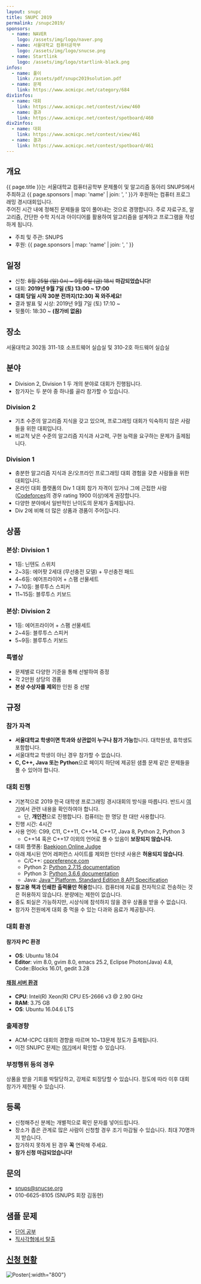 ```yaml
---
layout: snupc
title: SNUPC 2019
permalink: /snupc2019/
sponsors:
  - name: NAVER
    logo: /assets/img/logo/naver.png
  - name: 서울대학교 컴퓨터공학부
    logo: /assets/img/logo/snucse.png
  - name: Startlink
    logo: /assets/img/logo/startlink-black.png
infos:
  - name: 풀이
    link: /assets/pdf/snupc2019solution.pdf
  - name: 문제
    link: https://www.acmicpc.net/category/684
div1infos:
  - name: 대회
    link: https://www.acmicpc.net/contest/view/460
  - name: 결과
    link: https://www.acmicpc.net/contest/spotboard/460
div2infos:
  - name: 대회
    link: https://www.acmicpc.net/contest/view/461
  - name: 결과
    link: https://www.acmicpc.net/contest/spotboard/461
---
```


## 개요
{{ page.title }}는 서울대학교 컴퓨터공학부 문제풀이 및 알고리즘 동아리 SNUPS에서 주최하고 {{ page.sponsors | map: 'name' | join: ', ' }}가 후원하는 컴퓨터 프로그래밍 경시대회입니다.  
주어진 시간 내에 정해진 문제들을 많이 풀어내는 것으로 경쟁합니다. 주로 자료구조, 알고리즘, 간단한 수학 지식과 아이디어를 활용하여 알고리즘을 설계하고 프로그램을 작성하게 됩니다.  
- 주최 및 주관: SNUPS
- 후원: {{ page.sponsors | map: 'name' | join: ', ' }}

## 일정
- 신청: ~~8월 25일 (일) 0시 ~ 9월 6일 (금) 18시~~ **마감되었습니다!**
- 대회: **2019년 9월 7일 (토) 13:00 ~ 17:00**
- **대회 당일 시작 30분 전까지(12:30) 꼭 와주세요!**
- 결과 발표 및 시상: 2019년 9월 7일 (토) 17:10 ~
- 뒷풀이: 18:30 ~ **(참가비 없음)**

## 장소
서울대학교 302동 311-1호 소프트웨어 실습실 및 310-2호 하드웨어 실습실

## 분야
- Division 2, Division 1 두 개의 분야로 대회가 진행됩니다.
- 참가자는 두 분야 중 하나를 골라 참가할 수 있습니다.

### Division 2
- 기초 수준의 알고리즘 지식을 갖고 있으며, 프로그래밍 대회가 익숙하지 않은 사람들을 위한 대회입니다.
- 비교적 낮은 수준의 알고리즘 지식과 사고력, 구현 능력을 요구하는 문제가 출제됩니다.

### Division 1
- 충분한 알고리즘 지식과 온/오프라인 프로그래밍 대회 경험을 갖춘 사람들을 위한 대회입니다.
- 온라인 대회 플랫폼의 Div 1 대회 참가 자격이 있거나 그에 근접한 사람([Codeforces](https://codeforces.com/)의 경우 rating 1900 이상)에게 권장합니다.
- 다양한 분야에서 일반적인 난이도의 문제가 출제됩니다.
- Div 2에 비해 더 많은 상품과 경품이 주어집니다.

## 상품

### 본상: Division 1
- 1등: 닌텐도 스위치
- 2~3등: 에어팟 2세대 (무선충전 모델) + 무선충전 패드
- 4~6등: 에어프라이어 + 스팸 선물세트
- 7~10등: 블루투스 스피커
- 11~15등: 블루투스 키보드

### 본상: Division 2
- 1등: 에어프라이어 + 스팸 선물세트
- 2~4등: 블루투스 스피커
- 5~9등: 블루투스 키보드

### 특별상
- 문제별로 다양한 기준을 통해 선발하여 증정
- 각 2만원 상당의 경품
- **본상 수상자를 제외**한 인원 중 선발

## 규정

### 참가 자격
- **서울대학교 학생이면 학과와 상관없이 누구나 참가 가능**합니다. 대학원생, 휴학생도 포함합니다.
- 서울대학교 학생이 아닌 경우 참가할 수 없습니다.
- **C, C++, Java 또는 Python**으로 페이지 하단에 제공된 샘플 문제 같은 문제들을 풀 수 있어야 합니다.

### 대회 진행
- 기본적으로 2019 한국 대학생 프로그래밍 경시대회의 방식을 따릅니다. 반드시 [여기](http://icpckorea.org/archives/942)에서 관련 내용을 확인하여야 합니다.
  - 단, **개인전**으로 진행합니다. 컴퓨터는 한 명당 한 대만 사용합니다.
- 진행 시간: 4시간
- 사용 언어: C99, C11, C++11, C++14, C++17, Java 8, Python 2, Python 3  
  - C++14 혹은 C++17 이외의 언어로 풀 수 있음이 **보장되지 않습니다.**
- 대회 플랫폼: [Baekjoon Online Judge](https://www.acmicpc.net/)
- 아래 제시된 언어 레퍼런스 사이트를 제외한 인터넷 사용은 **허용되지 않습니다**.
  - C/C++: [cppreference.com](https://en.cppreference.com/w/)
  - Python 2: [Python 2.7.15 documentation](https://docs.python.org/2/)
  - Python 3: [Python 3.6.6 documentation](https://docs.python.org/3.6/)
  - Java: [Java™ Platform, Standard Edition 8 API Specification](https://docs.oracle.com/javase/8/docs/api/overview-summary.html)
- **참고용 책과 인쇄한 출력물만 허용**합니다. 컴퓨터에 자료를 전자적으로 전송하는 것은 허용하지 않습니다. 분량에는 제한이 없습니다.
- 중도 퇴실은 가능하지만, 시상식에 참석하지 않을 경우 상품을 받을 수 없습니다.
- 참가자 전원에게 대회 중 먹을 수 있는 다과와 음료가 제공됩니다.

### 대회 환경

#### 참가자 PC 환경
- **OS**: Ubuntu 18.04
- **Editor**: vim 8.0, gvim 8.0, emacs 25.2, Eclipse Photon(Java) 4.8, Code::Blocks 16.01, gedit 3.28

#### [채점 서버 환경](https://www.acmicpc.net/help/judge)
- **CPU**: Intel(R) Xeon(R) CPU E5-2666 v3 @ 2.90 GHz
- **RAM**: 3.75 GB
- **OS**: Ubuntu 16.04.6 LTS

### 출제경향
- ACM-ICPC 대회의 경향을 따르며 10~13문제 정도가 출제됩니다.
- 이전 SNUPC 문제는 [여기](https://www.acmicpc.net/category/354)에서 확인할 수 있습니다.

### 부정행위 등의 경우
상품을 받을 기회를 박탈당하고, 강제로 퇴장당할 수 있습니다. 정도에 따라 이후 대회 참가가 제한될 수 있습니다.

## 등록
- 신청해주신 분께는 개별적으로 확인 문자를 넣어드립니다.
- 장소가 좁은 관계로 많은 사람이 신청할 경우 조기 마감될 수 있습니다. 최대 70명까지 받습니다.
- 참가하지 못하게 된 경우 **꼭** 연락해 주세요.
- **참가 신청 마감되었습니다!**

## 문의
- [snups@snucse.org](mailto:snups@snucse.org)
- 010-6625-8105 (SNUPS 회장 김동현)

## 샘플 문제
- [단어 공부](https://www.acmicpc.net/problem/1157)
- [직사각형에서 탈출](https://www.acmicpc.net/problem/1085)

## [신청 현황](https://docs.google.com/spreadsheets/d/1NB4Q-o04o3g72HfDyrKVwqQRyV7z4GnBdXCn3qEyOps/edit?usp=sharing)

![Poster](/assets/img/poster/snupc2019.png){:width="800"}
